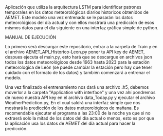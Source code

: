 Aplicación que utiliza la arquitectura LSTM para identificar patrones temporales en los datos meteorológicos diarios historicos obtenidos de AEMET. 
Este modelo una vez entrenado se le pasarán los datos meteorológicos del día actual y con ellos mostrará una predicción de esos mismos datos para el día siguiente en una interfaz gráfica simple de python.

MANUAL DE EJECUCIÓN

Lo primero será descargar este repositorio, entrar a la carpeta de Train y en el archivo AEMET_API_Historico-Leon.py poner tu API key de AEMET, despues ejecuta el main.py, esto hará que se descargue en archivos json todos los datos meteorológicos desde 1963 hasta 2023 para la estación meteorologica de León (se puede cambiar la estación pero hay que tener cuidado con el formato de los datos) y también comenzará a entrenar el modelo.

Una vez finalizado el entrenamiento nos dará una archivo .h5, debemos moverlor a la carpeta "Application with interface" y una vez ahí pondremos de nuevo nuestra API key en el archivo data_Today.py y ejecutar el archivo WeatherPrediction.py, En el cual saldrá una interfaz simple que nos mostrará la predicción de los datos meteorológicos de mañana. Es recomendable ejecutar el programa a las 23:00 de la noche ya que si no extraerá solo la mitad de los datos del día actual o menos, esto es por que la aplicación usa los datos de AEMET del día actual para hacer la predicción.

